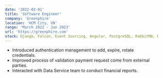 ```yaml
---
date: '2022-03-01'
title: 'Software Engineer'
company: 'Greenphire'
location: 'HCM City, VN'
range: 'March 2022 - Jan 2023'
url: 'https://greenphire.com'
stack: Django, Falcon, Event Sourcing, Angular, PostgreSQL, RabbitMQ, Docker, AWS, FluxCD, K8s, Helm
---
```


- Introduced authentication management to add, expire, rotate credentials.
- Improved process of validation payment request come from external parties.
- Interacted with Data Service team to conduct financial reports.

